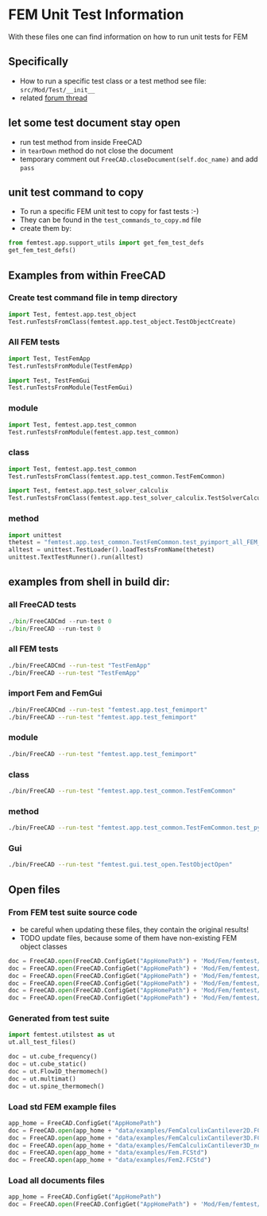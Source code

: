# FEM Unit Test Information

With these files one can find information on how to run unit tests for FEM

## Specifically

- How to run a specific test class or a test method see file: `src/Mod/Test/__init__`
- related [forum thread](https://forum.freecadweb.org/viewtopic.php?f=10&t=22190#p175546)

## let some test document stay open

- run test method from inside FreeCAD
- in `tearDown` method do not close the document
- temporary comment out `FreeCAD.closeDocument(self.doc_name)` and add `pass`


## unit test command to copy

- To run a specific FEM unit test to copy for fast tests :-)
- They can be found in the `test_commands_to_copy.md` file
- create them by:

```python
from femtest.app.support_utils import get_fem_test_defs
get_fem_test_defs()

```

## Examples from within FreeCAD

### Create test command file in temp directory

```python
import Test, femtest.app.test_object
Test.runTestsFromClass(femtest.app.test_object.TestObjectCreate)

```

### All FEM tests

```python
import Test, TestFemApp
Test.runTestsFromModule(TestFemApp)

import Test, TestFemGui
Test.runTestsFromModule(TestFemGui)

```

### module

```python
import Test, femtest.app.test_common
Test.runTestsFromModule(femtest.app.test_common)

```

### class

```python
import Test, femtest.app.test_common
Test.runTestsFromClass(femtest.app.test_common.TestFemCommon)

```
```python
import Test, femtest.app.test_solver_calculix
Test.runTestsFromClass(femtest.app.test_solver_calculix.TestSolverCalculix)

```

### method

```python
import unittest
thetest = "femtest.app.test_common.TestFemCommon.test_pyimport_all_FEM_modules"
alltest = unittest.TestLoader().loadTestsFromName(thetest)
unittest.TextTestRunner().run(alltest)

```

## examples from shell in build dir:
### all FreeCAD tests
```python
./bin/FreeCADCmd --run-test 0
./bin/FreeCAD --run-test 0
```

### all FEM tests
```bash
./bin/FreeCADCmd --run-test "TestFemApp"
./bin/FreeCAD --run-test "TestFemApp"
```

### import Fem and FemGui

```bash
./bin/FreeCADCmd --run-test "femtest.app.test_femimport"
./bin/FreeCAD --run-test "femtest.app.test_femimport"
```

### module

```bash
./bin/FreeCAD --run-test "femtest.app.test_femimport"
```

### class

```bash
./bin/FreeCAD --run-test "femtest.app.test_common.TestFemCommon"
```

### method

```bash
./bin/FreeCAD --run-test "femtest.app.test_common.TestFemCommon.test_pyimport_all_FEM_modules"
```

### Gui

```bash
./bin/FreeCAD --run-test "femtest.gui.test_open.TestObjectOpen"
```


## Open files

### From FEM test suite source code

- be careful when updating these files, they contain the original results!
- TODO update files, because some of them have non-existing FEM object classes

```python
doc = FreeCAD.open(FreeCAD.ConfigGet("AppHomePath") + 'Mod/Fem/femtest/data/ccx/cube.FCStd')
doc = FreeCAD.open(FreeCAD.ConfigGet("AppHomePath") + 'Mod/Fem/femtest/data/ccx/cube_frequency.FCStd')
doc = FreeCAD.open(FreeCAD.ConfigGet("AppHomePath") + 'Mod/Fem/femtest/data/ccx/cube_static.FCStd')
doc = FreeCAD.open(FreeCAD.ConfigGet("AppHomePath") + 'Mod/Fem/femtest/data/ccx/Flow1D_thermomech.FCStd')
doc = FreeCAD.open(FreeCAD.ConfigGet("AppHomePath") + 'Mod/Fem/femtest/data/ccx/multimat.FCStd')
doc = FreeCAD.open(FreeCAD.ConfigGet("AppHomePath") + 'Mod/Fem/femtest/data/ccx/spine_thermomech.FCStd')
```


### Generated from test suite

```python
import femtest.utilstest as ut
ut.all_test_files()

doc = ut.cube_frequency()
doc = ut.cube_static()
doc = ut.Flow1D_thermomech()
doc = ut.multimat()
doc = ut.spine_thermomech()
```

### Load std FEM example files

```python
app_home = FreeCAD.ConfigGet("AppHomePath")
doc = FreeCAD.open(app_home + "data/examples/FemCalculixCantilever2D.FCStd")
doc = FreeCAD.open(app_home + "data/examples/FemCalculixCantilever3D.FCStd")
doc = FreeCAD.open(app_home + "data/examples/FemCalculixCantilever3D_newSolver.FCStd")
doc = FreeCAD.open(app_home + "data/examples/Fem.FCStd")
doc = FreeCAD.open(app_home + "data/examples/Fem2.FCStd")
```

### Load all documents files

```python
app_home = FreeCAD.ConfigGet("AppHomePath")
doc = FreeCAD.open(FreeCAD.ConfigGet("AppHomePath") + 'Mod/Fem/femtest/data/open/all_objects_de9b3fb438.FCStd')
```

